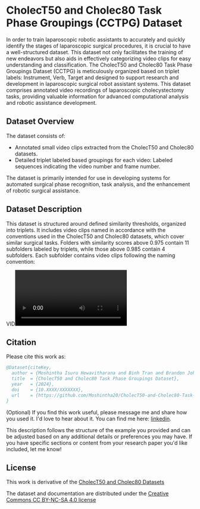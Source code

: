 # CholecT50 and Cholec80 Task Phase Groupings (CCTPG) Dataset

In order to train laparoscopic robotic assistants to accurately and quickly identify the stages of laparoscopic surgical procedures, it is crucial to have a well-structured dataset. This dataset not only facilitates the training of new endeavors but also aids in effectively categorizing video clips for easy understanding and classification. The CholecT50 and Cholec80 Task Phase Groupings Dataset (CCTPG) is meticulously organized based on triplet labels: Instrument, Verb, Target and designed to support research and development in laparoscopic surgical robot assistant systems. This dataset comprises annotated video recordings of laparoscopic cholecystectomy tasks, providing valuable information for advanced computational analysis and robotic assistance development.

## Dataset Overview
The dataset consists of:

 - Annotated small video clips extracted from the CholecT50 and Cholec80 datasets.
 - Detailed triplet labeled based groupings for each video: Labeled sequences indicating the video number and frame number.

The dataset is primarily intended for use in developing systems for automated surgical phase recognition, task analysis, and the enhancement of robotic surgical assistance.

## Dataset Description
This dataset is structured around defined similarity thresholds, organized into triplets. It includes video clips named in accordance with the conventions used in the CholecT50 and Cholec80 datasets, which cover similar surgical tasks. Folders with similarity scores above 0.975 contain 11 subfolders labeled by triplets, while those above 0.985 contain 4 subfolders. Each subfolder contains video clips following the naming convention:

VID<video number_1>_<frame number>_and_VID<video number_2>_<frame number>_a.mp4



## Citation
Please cite this work as:
```bibtex
@Dataset{citeKey,
  author = {Moshintha Isuru Hewavitharana and Binh Tran and Brandon Johns and Elahe Abdi},
  title  = {CholecT50 and Cholec80 Task Phase Groupings Dataset},
  year   = {2024},
  doi    = {10.XXXX/XXXXXXX},
  url    = {https://github.com/Moshintha20/CholecT50-and-Cholec80-Task-Phase-Groupings-Dataset},
}
```
<!-- This is a comment and will not be displayed in the rendered README file 
This work is a companion to [our publication](https://doi.org/10.XXXX/XXXXXXXXX):
```bibtex
@Article{citeKey,
  author  = {Moshintha, Author Name},
  journal = {Journal Name},
  title   = {Title of the Publication Related to the Dataset},
  year    = {2024},
  issn    = {XXXX-XXXX},
  pages   = {XXXXXX},
  volume  = {XX},
  doi     = {10.XXXX/XXXXXXXXX},
}
```
-->

(Optional) If you find this work useful, please message me and share how you used it. I'd love to hear about it. 
You can find me here: [linkedin](https://www.linkedin.com/in/moshintha-hewavitharana/).

This description follows the structure of the example you provided and can be adjusted based on any additional details or preferences you may have. If you have specific sections or content from your research paper you'd like included, let me know!

## License
This work is derivative of the [CholecT50 and Cholec80 Datasets](http://camma.u-strasbg.fr/datasets/)

The dataset and documentation are distributed under the [Creative Commons CC BY-NC-SA 4.0 license](https://creativecommons.org/licenses/by-nc-sa/4.0/)
